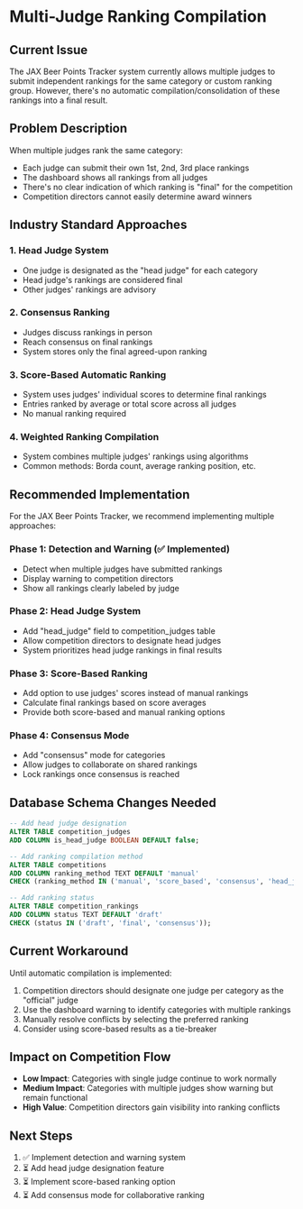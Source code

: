 # Multi-Judge Ranking Compilation

## Current Issue

The JAX Beer Points Tracker system currently allows multiple judges to submit independent rankings for the same category or custom ranking group. However, there's no automatic compilation/consolidation of these rankings into a final result.

## Problem Description

When multiple judges rank the same category:
- Each judge can submit their own 1st, 2nd, 3rd place rankings
- The dashboard shows all rankings from all judges
- There's no clear indication of which ranking is "final" for the competition
- Competition directors cannot easily determine award winners

## Industry Standard Approaches

### 1. Head Judge System
- One judge is designated as the "head judge" for each category
- Head judge's rankings are considered final
- Other judges' rankings are advisory

### 2. Consensus Ranking
- Judges discuss rankings in person
- Reach consensus on final rankings
- System stores only the final agreed-upon ranking

### 3. Score-Based Automatic Ranking
- System uses judges' individual scores to determine final rankings
- Entries ranked by average or total score across all judges
- No manual ranking required

### 4. Weighted Ranking Compilation
- System combines multiple judges' rankings using algorithms
- Common methods: Borda count, average ranking position, etc.

## Recommended Implementation

For the JAX Beer Points Tracker, we recommend implementing multiple approaches:

### Phase 1: Detection and Warning (✅ Implemented)
- Detect when multiple judges have submitted rankings
- Display warning to competition directors
- Show all rankings clearly labeled by judge

### Phase 2: Head Judge System
- Add "head_judge" field to competition_judges table
- Allow competition directors to designate head judges
- System prioritizes head judge rankings in final results

### Phase 3: Score-Based Ranking
- Add option to use judges' scores instead of manual rankings
- Calculate final rankings based on score averages
- Provide both score-based and manual ranking options

### Phase 4: Consensus Mode
- Add "consensus" mode for categories
- Allow judges to collaborate on shared rankings
- Lock rankings once consensus is reached

## Database Schema Changes Needed

```sql
-- Add head judge designation
ALTER TABLE competition_judges 
ADD COLUMN is_head_judge BOOLEAN DEFAULT false;

-- Add ranking compilation method
ALTER TABLE competitions 
ADD COLUMN ranking_method TEXT DEFAULT 'manual' 
CHECK (ranking_method IN ('manual', 'score_based', 'consensus', 'head_judge'));

-- Add ranking status
ALTER TABLE competition_rankings 
ADD COLUMN status TEXT DEFAULT 'draft' 
CHECK (status IN ('draft', 'final', 'consensus'));
```

## Current Workaround

Until automatic compilation is implemented:
1. Competition directors should designate one judge per category as the "official" judge
2. Use the dashboard warning to identify categories with multiple rankings
3. Manually resolve conflicts by selecting the preferred ranking
4. Consider using score-based results as a tie-breaker

## Impact on Competition Flow

- **Low Impact**: Categories with single judge continue to work normally
- **Medium Impact**: Categories with multiple judges show warning but remain functional
- **High Value**: Competition directors gain visibility into ranking conflicts

## Next Steps

1. ✅ Implement detection and warning system
2. ⏳ Add head judge designation feature
3. ⏳ Implement score-based ranking option
4. ⏳ Add consensus mode for collaborative ranking
